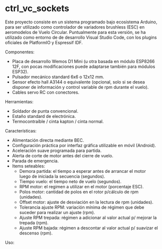 # ctrl_vc_sockets

Este proyecto consiste en un sistema programado bajo ecosistema Arduino, para ser utilizado como controlador de variadores brushless (ESC) en aeromodelos de Vuelo Circular.
Puntualmente para esta versión, se ha utilizado como entorno de de desarrollo Visual Studio Code, con los plugins oficiales de PlatformIO y Espressif IDF.



Componentes:
* Placa de desarrollo Wemos D1 Mini (u otra basada en módulo ESP8266 12F, con pocas modificaciones puede adaptarse también para módulos ESP32).
* Pulsador mecánico standard 6x6 o 12x12 mm.
* Sensor efecto hall A3144 o equivalente (opcional, solo si se desea disponer de información y control variable de rpm durante el vuelo).
* Cables servo RC con conectores.

Herramientas:
* Soldador de punta convencional.
* Estaño standard de electrónica.
* Termocontraíble / cinta kapton / cinta normal.

Características:
* Alimentación directa mediante BEC.
* Configuración práctica por interfaz gráfica utilizable en móvil (Android).
* Aceleración suave programada para partida.
* Alerta de corte de motor antes del cierre de vuelo.
* Parada de emergencia.
* Items seteables:
	* Demora partida: el tiempo a esperar antes de arrancar el motor luego de iniciada la secuencia (segundos).
	* Tiempo vuelo: el tiempo neto de vuelo (segundos).
	* RPM motor: el regimen a utilizar en el motor (porcentaje ESC).
	* Polos motor: cantidad de polos en el rotor p/cálculo de rpm (unidades).
	* Offset motor: ajuste de desviación en la lectura de rpm (unidades).
  * Tolerancia ajuste RPM: variación mínima de régimen que debe suceder para realizar un ajuste (rpm).
  * Ajuste RPM trepada: régimen a adicionar al valor actual p/ mejorar la trepada (rpm).
  * Ajuste RPM bajada: régimen a descontar al valor actual p/ suavizar el descenso (rpm).

Uso:
<!-- * Solo la primera vez (o cuando se notifique sobre alguna actualización del firmware en este repo), se debe visitar desde el teléfono la direccion (https://direcci.on) para descargar la interfaz de configuración. En ese momento el navegador da la opción de instalar una copia local en el móvil, ya que se trata simplemente de una PWA.
* Ni bien es conectada, la placa se presenta como un punto de acceso WiFi (AP), bajo un nombre y clave predefinidos en el firmware.
* Desde el gestor Wifi del teléfono, se debe conectar a esta red, y acto seguido utilizar el ícono generado por la instalación PWA del paso anterior para abrir la interfaz.
* En la interfaz, se deben desplazar los distintos indicadores gráficos para colocar los valores en los puntos deseados, y luego pulsar el botón Guardar para almacenar los parámetros en la memoria del controlador. A partir de ese momento, se puede desconectar el teléfono o  reconectar el controlador VC y salir a volar, NO es necesario mantener el teléfono conectado a la placa mientras se está volando.
* Si se desea poder modificar el regimen objetivo de rpm durante el vuelo, o bien utilizar la parada de emergencia, sí es necesario mantener enlazado al teléfono. No obstante esta situación no afecta en absoluto el desempeño de la placa en el control de tiempos y gestión del vuelo, cualquier posible desconección o interferencia inalámbrica no incidirá en el control principal.
* Para iniciar el vuelo tras energizar la placa, es necesario mantener presionado el pulsador durante 3 segundos. Esta es una medida básica de precaución para evitar que el ciclo de vuelo sea disparado involuntariamente. De inmediato el motor es arrancado por un instante, para confirmar que el ciclo ha comenzado, a partir de allí corre la demora de partida, se realiza luego la aceleración progresiva hasta el regimen de motor seteado, y se mantiene hasta el final del tiempo de vuelo o hasta un aviso de parada de emergencia.
* Terminado el ciclo de vuelo, NO es posible iniciarlo nuevamente hasta reconectar la alimentación de la placa VC. -->
